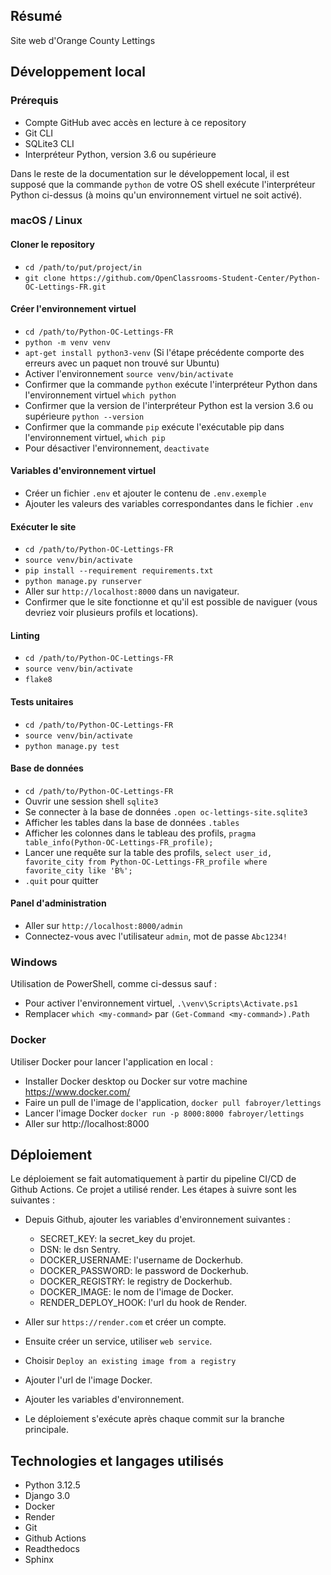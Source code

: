 ## Résumé

Site web d'Orange County Lettings

## Développement local

### Prérequis

- Compte GitHub avec accès en lecture à ce repository
- Git CLI
- SQLite3 CLI
- Interpréteur Python, version 3.6 ou supérieure

Dans le reste de la documentation sur le développement local, il est supposé que la commande `python` de votre OS shell exécute l'interpréteur Python ci-dessus (à moins qu'un environnement virtuel ne soit activé).

### macOS / Linux

#### Cloner le repository

- `cd /path/to/put/project/in`
- `git clone https://github.com/OpenClassrooms-Student-Center/Python-OC-Lettings-FR.git`

#### Créer l'environnement virtuel

- `cd /path/to/Python-OC-Lettings-FR`
- `python -m venv venv`
- `apt-get install python3-venv` (Si l'étape précédente comporte des erreurs avec un paquet non trouvé sur Ubuntu)
- Activer l'environnement `source venv/bin/activate`
- Confirmer que la commande `python` exécute l'interpréteur Python dans l'environnement virtuel
`which python`
- Confirmer que la version de l'interpréteur Python est la version 3.6 ou supérieure `python --version`
- Confirmer que la commande `pip` exécute l'exécutable pip dans l'environnement virtuel, `which pip`
- Pour désactiver l'environnement, `deactivate`

#### Variables d'environnement virtuel

- Créer un fichier `.env` et ajouter le contenu de `.env.exemple`
- Ajouter les valeurs des variables correspondantes dans le fichier `.env`

#### Exécuter le site

- `cd /path/to/Python-OC-Lettings-FR`
- `source venv/bin/activate`
- `pip install --requirement requirements.txt`
- `python manage.py runserver`
- Aller sur `http://localhost:8000` dans un navigateur.
- Confirmer que le site fonctionne et qu'il est possible de naviguer (vous devriez voir plusieurs profils et locations).

#### Linting

- `cd /path/to/Python-OC-Lettings-FR`
- `source venv/bin/activate`
- `flake8`

#### Tests unitaires

- `cd /path/to/Python-OC-Lettings-FR`
- `source venv/bin/activate`
- `python manage.py test`

#### Base de données

- `cd /path/to/Python-OC-Lettings-FR`
- Ouvrir une session shell `sqlite3`
- Se connecter à la base de données `.open oc-lettings-site.sqlite3`
- Afficher les tables dans la base de données `.tables`
- Afficher les colonnes dans le tableau des profils, `pragma table_info(Python-OC-Lettings-FR_profile);`
- Lancer une requête sur la table des profils, `select user_id, favorite_city from
  Python-OC-Lettings-FR_profile where favorite_city like 'B%';`
- `.quit` pour quitter

#### Panel d'administration

- Aller sur `http://localhost:8000/admin`
- Connectez-vous avec l'utilisateur `admin`, mot de passe `Abc1234!`

### Windows

Utilisation de PowerShell, comme ci-dessus sauf :

- Pour activer l'environnement virtuel, `.\venv\Scripts\Activate.ps1` 
- Remplacer `which <my-command>` par `(Get-Command <my-command>).Path`

### Docker

Utiliser Docker pour lancer l'application en local :

- Installer Docker desktop ou Docker sur votre machine https://www.docker.com/
- Faire un pull de l'image de l'application, `docker pull fabroyer/lettings`
- Lancer l'image Docker `docker run -p 8000:8000 fabroyer/lettings`
- Aller sur http://localhost:8000

## Déploiement

Le déploiement se fait automatiquement à partir du pipeline CI/CD de Github Actions.
Ce projet a utilisé render.
Les étapes à suivre sont les suivantes :
- Depuis Github, ajouter les variables d'environnement suivantes :

  - SECRET_KEY: la secret_key du projet.
  - DSN: le dsn Sentry.
  - DOCKER_USERNAME: l'username de Dockerhub.
  - DOCKER_PASSWORD: le password de Dockerhub.
  - DOCKER_REGISTRY: le registry de Dockerhub.
  - DOCKER_IMAGE: le nom de l'image de Docker.
  - RENDER_DEPLOY_HOOK: l'url du hook de Render.

- Aller sur `https://render.com` et créer un compte.
- Ensuite créer un service, utiliser `web service`.
- Choisir `Deploy an existing image from a registry`
- Ajouter l'url de l'image Docker.
- Ajouter les variables d'environnement.
- Le déploiement s'exécute après chaque commit sur la branche principale.

## Technologies et langages utilisés

- Python 3.12.5
- Django 3.0
- Docker
- Render
- Git
- Github Actions
- Readthedocs
- Sphinx